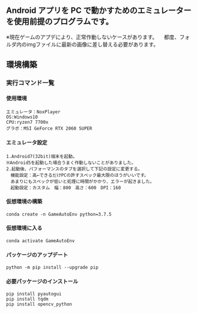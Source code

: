 
## Android アプリを PC で動かすためのエミュレーターを使用前提のプログラムです。
※現在ゲームのアプデにより、正常作動しないケースがあります。
　都度、フォルダ内のimgファイルに最新の画像に差し替える必要があります。
 
## 環境構築

### 実行コマンド一覧

#### 使用環境
```
エミュレータ：NoxPlayer
OS:Windows10
CPU:ryzen7 7700x
グラボ：MSI GeForce RTX 2060 SUPER
```

#### エミュレータ設定
```
1.Android7(32bit)端末を起動。
※Android5を起動した場合うまく作動しないことがありました。
2.起動後、パフォーマンスのタブを選択して下記の設定に変更する。
　機能設定：高←できるだけPCの許すスペック最大限のほうがいいです。
　あまりにもスペックが低いと処理に時間がかかり、エラーが起きました。
　起動設定：カスタム　幅：800　高さ：600　DPI：160
```
#### 仮想環境の構築
```
conda create -n GameAutoEnv python=3.7.5
```

#### 仮想環境に入る
```
conda activate GameAutoEnv
```

#### パッケージのアップデート
```
python -m pip install --upgrade pip
```

#### 必要パッケージのインストール
```
pip install pyautogui
pip install tqdm
pip install opencv_python
```

